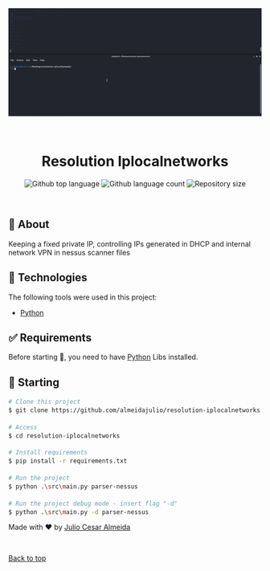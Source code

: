 <div align="center" id="top"> 
  <img src="./.github/app.gif" alt="Resolution Iplocalnetworks" />

  &#xa0;
</div>

<h1 align="center">Resolution Iplocalnetworks</h1>

<p align="center">
  <img alt="Github top language" src="https://img.shields.io/github/languages/top/almeidajulio/resolution-iplocalnetworks?color=56BEB8">

  <img alt="Github language count" src="https://img.shields.io/github/languages/count/almeidajulio/resolution-iplocalnetworks?color=56BEB8">

  <img alt="Repository size" src="https://img.shields.io/github/repo-size/almeidajulio/resolution-iplocalnetworks?color=56BEB8">

</p>


<!-- <p align="center">
  <a href="#dart-about">About</a> &#xa0; | &#xa0; 
  <a href="#sparkles-features">Features</a> &#xa0; | &#xa0;
  <a href="#rocket-technologies">Technologies</a> &#xa0; | &#xa0;
  <a href="#white_check_mark-requirements">Requirements</a> &#xa0; | &#xa0;
  <a href="#checkered_flag-starting">Starting</a> &#xa0; | &#xa0;
  <a href="#memo-license">License</a> &#xa0; | &#xa0;
  <a href="https://github.com/almeidajulio" target="_blank">Author</a>
</p> -->

<br>

## :dart: About ##

Keeping a fixed private IP,  controlling IPs generated in DHCP and internal network VPN in nessus scanner files

<!-- ## :sparkles: Features ##

:heavy_check_mark: Feature 1;\
:heavy_check_mark: Feature 2;\
:heavy_check_mark: Feature 3; -->

## :rocket: Technologies ##

The following tools were used in this project:

- [Python](https://www.python.org/)


## :white_check_mark: Requirements ##

Before starting :checkered_flag:, you need to have [Python](https://www.python.org/) Libs installed.

## :checkered_flag: Starting ##

```bash
# Clone this project
$ git clone https://github.com/almeidajulio/resolution-iplocalnetworks

# Access
$ cd resolution-iplocalnetworks

# Install requirements
$ pip install -r requirements.txt

# Run the project
$ python .\src\main.py parser-nessus

# Run the project debug mode - insert flag "-d"
$ python .\src\main.py -d parser-nessus
```


Made with :heart: by <a href="https://github.com/almeidajulio" target="_blank">Julio Cesar Almeida</a>

&#xa0;

<a href="#top">Back to top</a>
